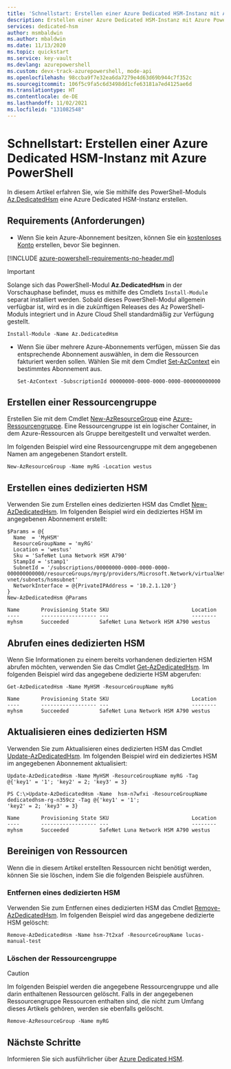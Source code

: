 ```yaml
---
title: 'Schnellstart: Erstellen einer Azure Dedicated HSM-Instanz mit Azure PowerShell'
description: Erstellen einer Azure Dedicated HSM-Instanz mit Azure PowerShell
services: dedicated-hsm
author: msmbaldwin
ms.author: mbaldwin
ms.date: 11/13/2020
ms.topic: quickstart
ms.service: key-vault
ms.devlang: azurepowershell
ms.custom: devx-track-azurepowershell, mode-api
ms.openlocfilehash: 98ccba9f7e32ea6da7279e4d63d69b944c7f352c
ms.sourcegitcommit: 106f5c9fa5c6d3498dd1cfe63181a7ed4125ae6d
ms.translationtype: HT
ms.contentlocale: de-DE
ms.lasthandoff: 11/02/2021
ms.locfileid: "131082548"
---
```

# <a name="quickstart-create-an-azure-dedicated-hsm-with-azure-powershell"></a>Schnellstart: Erstellen einer Azure Dedicated HSM-Instanz mit Azure PowerShell

In diesem Artikel erfahren Sie, wie Sie mithilfe des PowerShell-Moduls [Az.DedicatedHsm](/powershell/module/az.dedicatedhsm) eine Azure Dedicated HSM-Instanz erstellen.

## <a name="requirements"></a>Requirements (Anforderungen)

* Wenn Sie kein Azure-Abonnement besitzen, können Sie ein [kostenloses Konto](https://azure.microsoft.com/free/) erstellen, bevor Sie beginnen.

[!INCLUDE [azure-powershell-requirements-no-header.md](../../includes/azure-powershell-requirements-no-header.md)]

  > [!IMPORTANT]
  > Solange sich das PowerShell-Modul **Az.DedicatedHsm** in der Vorschauphase befindet, muss es mithilfe des Cmdlets `Install-Module` separat installiert werden. Sobald dieses PowerShell-Modul allgemein verfügbar ist, wird es in die zukünftigen Releases des Az PowerShell-Moduls integriert und in Azure Cloud Shell standardmäßig zur Verfügung gestellt.

  ```azurepowershell-interactive
  Install-Module -Name Az.DedicatedHsm
  ```

* Wenn Sie über mehrere Azure-Abonnements verfügen, müssen Sie das entsprechende Abonnement auswählen, in dem die Ressourcen fakturiert werden sollen. Wählen Sie mit dem Cmdlet [Set-AzContext](/powershell/module/az.accounts/set-azcontext) ein bestimmtes Abonnement aus.

  ```azurepowershell-interactive
  Set-AzContext -SubscriptionId 00000000-0000-0000-0000-000000000000
  ```

## <a name="create-a-resource-group"></a>Erstellen einer Ressourcengruppe

Erstellen Sie mit dem Cmdlet [New-AzResourceGroup](/powershell/module/az.resources/new-azresourcegroup) eine [Azure-Ressourcengruppe](../azure-resource-manager/management/overview.md). Eine Ressourcengruppe ist ein logischer Container, in dem Azure-Ressourcen als Gruppe bereitgestellt und verwaltet werden.

Im folgenden Beispiel wird eine Ressourcengruppe mit dem angegebenen Namen am angegebenen Standort erstellt.

```azurepowershell-interactive
New-AzResourceGroup -Name myRG -Location westus
```

## <a name="create-a-dedicated-hsm"></a>Erstellen eines dedizierten HSM

Verwenden Sie zum Erstellen eines dedizierten HSM das Cmdlet [New-AzDedicatedHsm](/powershell/module/az.dedicatedhsm/new-azdedicatedhsm). Im folgenden Beispiel wird ein dediziertes HSM im angegebenen Abonnement erstellt:

```azurepowershell-interactive
$Params = @{
  Name  = 'MyHSM'
  ResourceGroupName = 'myRG'
  Location = 'westus'
  Sku = 'SafeNet Luna Network HSM A790'
  StampId = 'stamp1'
  SubnetId = '/subscriptions/00000000-0000-0000-0000-000000000000/resourceGroups/myrg/providers/Microsoft.Network/virtualNetworks/myhsm-vnet/subnets/hsmsubnet'
  NetworkInterface = @{PrivateIPAddress = '10.2.1.120'}
}
New-AzDedicatedHsm @Params
```

```Output
Name       Provisioning State SKU                           Location
----       ------------------ ---                           --------
myhsm      Succeeded          SafeNet Luna Network HSM A790 westus
```

## <a name="get-a-dedicated-hsm"></a>Abrufen eines dedizierten HSM

Wenn Sie Informationen zu einem bereits vorhandenen dedizierten HSM abrufen möchten, verwenden Sie das Cmdlet [Get-AzDedicatedHsm](/powershell/module/az.dedicatedhsm/get-azdedicatedhsm). Im folgenden Beispiel wird das angegebene dedizierte HSM abgerufen:

```azurepowershell-interactive
Get-AzDedicatedHsm -Name MyHSM -ResourceGroupName myRG
```

```Output
Name       Provisioning State SKU                           Location
----       ------------------ ---                           --------
myhsm      Succeeded          SafeNet Luna Network HSM A790 westus
```

## <a name="update-a-dedicated-hsm"></a>Aktualisieren eines dedizierten HSM

Verwenden Sie zum Aktualisieren eines dedizierten HSM das Cmdlet [Update-AzDedicatedHsm](/powershell/module/az.dedicatedhsm/update-azdedicatedhsm). Im folgenden Beispiel wird ein dediziertes HSM im angegebenen Abonnement aktualisiert:

```azurepowershell-interactive
Update-AzDedicatedHsm -Name MyHSM -ResourceGroupName myRG -Tag @{'key1' = '1'; 'key2' = 2; 'key3' = 3}
```

```Output
PS C:\>Update-AzDedicatedHsm -Name  hsm-n7wfxi -ResourceGroupName dedicatedhsm-rg-n359cz -Tag @{'key1' = '1';
'key2' = 2; 'key3' = 3}

Name       Provisioning State SKU                           Location
----       ------------------ ---                           --------
myhsm      Succeeded          SafeNet Luna Network HSM A790 westus
```

## <a name="clean-up-resources"></a>Bereinigen von Ressourcen

Wenn die in diesem Artikel erstellten Ressourcen nicht benötigt werden, können Sie sie löschen, indem Sie die folgenden Beispiele ausführen.

### <a name="remove-a-dedicated-hsm"></a>Entfernen eines dedizierten HSM

Verwenden Sie zum Entfernen eines dedizierten HSM das Cmdlet [Remove-AzDedicatedHsm](/powershell/module/az.dedicatedhsm/remove-azdedicatedhsm). Im folgenden Beispiel wird das angegebene dedizierte HSM gelöscht:

```azurepowershell-interactive
Remove-AzDedicatedHsm -Name hsm-7t2xaf -ResourceGroupName lucas-manual-test
```

### <a name="delete-the-resource-group"></a>Löschen der Ressourcengruppe

> [!CAUTION]
> Im folgenden Beispiel werden die angegebene Ressourcengruppe und alle darin enthaltenen Ressourcen gelöscht.
> Falls in der angegebenen Ressourcengruppe Ressourcen enthalten sind, die nicht zum Umfang dieses Artikels gehören, werden sie ebenfalls gelöscht.

```azurepowershell-interactive
Remove-AzResourceGroup -Name myRG
```

## <a name="next-steps"></a>Nächste Schritte

Informieren Sie sich ausführlicher über [Azure Dedicated HSM](overview.md).
